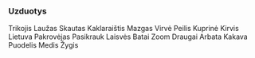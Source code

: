 ### Uzduotys
Trikojis Laužas Skautas Kaklaraištis Mazgas Virvė Peilis Kuprinė Kirvis Lietuva Pakrovėjas Pasikrauk Laisvės Batai Zoom Draugai Arbata Kakava Puodelis Medis Žygis
